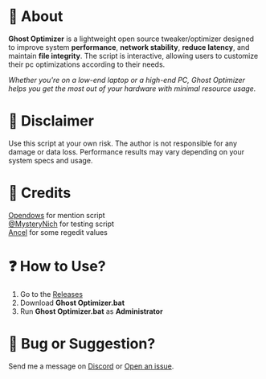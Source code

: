# 💜 About

**Ghost Optimizer** is a lightweight open source tweaker/optimizer designed to improve system **performance**, **network stability**, **reduce latency**, and maintain **file integrity**. The script is interactive, allowing users to customize their pc optimizations according to their needs.

*Whether you're on a low-end laptop or a high-end PC, Ghost Optimizer helps you get the most out of your hardware with minimal resource usage.*

# 🚨 Disclaimer
Use this script at your own risk. The author is not responsible for any damage or data loss.
Performance results may vary depending on your system specs and usage.

# 🤝 Credits

[Opendows](https://github.com/MarcoRavich/Opendows) for mention script   
[@MysteryNich](https://github.com/MysteryNich) for testing script     
[Ancel](https://github.com/ancel1x/Ancels-Performance-Batch) for some regedit values    


# ❓ How to Use?

1. Go to the [Releases](https://github.com/louzkk/Ghost-Optimizer/releases)  
2. Download **Ghost Optimizer.bat**  
3. Run **Ghost Optimizer.bat** as **Administrator**  

# 💬 Bug or Suggestion?
Send me a message on [Discord](https://github.com/louzkk) or [Open an issue](https://github.com/louzkk/Ghost-Optimizer/issues).
